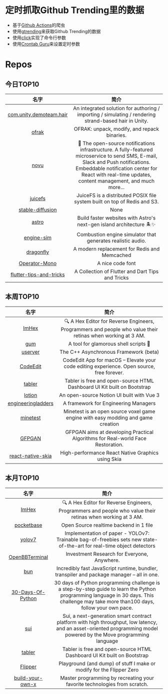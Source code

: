 # 定时抓取Github Trending里的数据
* 基于[Github Actions](https://docs.github.com/en/actions)的爬虫
* 使用[gtrending](https://github.com/hedythedev/gtrending)来获取Github Trending的数据
* 使用[click](https://github.com/pallets/click)实现了命令行参数
* 使用[Crontab Guru](https://crontab.guru/)来设置定时参数

# Repos
## 今日TOP10 
<!-- START OF DAILY_TOP10_REPOS -->
| 名字 | 简介 |
| :----: | :----: |
| [com.unity.demoteam.hair](https://github.com/Unity-Technologies/com.unity.demoteam.hair) | An integrated solution for authoring / importing / simulating / rendering strand-based hair in Unity. |
| [ofrak](https://github.com/redballoonsecurity/ofrak) | OFRAK: unpack, modify, and repack binaries. |
| [novu](https://github.com/novuhq/novu) | 🚀 The open-source notifications infrastructure. A fully-featured microservice to send SMS, E-mail, Slack and Push notifications. Embeddable notification center for React with real-time updates, content management, and much more... |
| [juicefs](https://github.com/juicedata/juicefs) | JuiceFS is a distributed POSIX file system built on top of Redis and S3. |
| [stable-diffusion](https://github.com/CompVis/stable-diffusion) | None |
| [astro](https://github.com/withastro/astro) | Build faster websites with Astro's next-gen island architecture 🏝✨ |
| [engine-sim](https://github.com/ange-yaghi/engine-sim) | Combustion engine simulator that generates realistic audio. |
| [dragonfly](https://github.com/dragonflydb/dragonfly) | A modern replacement for Redis and Memcached |
| [Operator-Mono](https://github.com/keyding/Operator-Mono) | A nice code font |
| [flutter-tips-and-tricks](https://github.com/vandadnp/flutter-tips-and-tricks) | A Collection of Flutter and Dart Tips and Tricks |
<!-- END OF DAILY_TOP10_REPOS -->

## 本周TOP10
<!-- START OF WEEKLY_TOP10_REPOS -->
| 名字 | 简介 |
| :----: | :----: |
| [ImHex](https://github.com/WerWolv/ImHex) | 🔍 A Hex Editor for Reverse Engineers, Programmers and people who value their retinas when working at 3 AM. |
| [gum](https://github.com/charmbracelet/gum) | A tool for glamorous shell scripts 🎀 |
| [userver](https://github.com/userver-framework/userver) | The C++ Asynchronous Framework (beta) |
| [CodeEdit](https://github.com/CodeEditApp/CodeEdit) | CodeEdit App for macOS – Elevate your code editing experience. Open source, free forever. |
| [tabler](https://github.com/tabler/tabler) | Tabler is free and open-source HTML Dashboard UI Kit built on Bootstrap |
| [lotion](https://github.com/Dashibase/lotion) | An open-source Notion UI built with Vue 3 |
| [engineeringladders](https://github.com/jorgef/engineeringladders) | A framework for Engineering Managers |
| [minetest](https://github.com/minetest/minetest) | Minetest is an open source voxel game engine with easy modding and game creation |
| [GFPGAN](https://github.com/TencentARC/GFPGAN) | GFPGAN aims at developing Practical Algorithms for Real-world Face Restoration. |
| [react-native-skia](https://github.com/Shopify/react-native-skia) | High-performance React Native Graphics using Skia |
<!-- END OF WEEKLY_TOP10_REPOS -->

## 本月TOP10
<!-- START OF MONTHLY_TOP10_REPOS -->
| 名字 | 简介 |
| :----: | :----: |
| [ImHex](https://github.com/WerWolv/ImHex) | 🔍 A Hex Editor for Reverse Engineers, Programmers and people who value their retinas when working at 3 AM. |
| [pocketbase](https://github.com/pocketbase/pocketbase) | Open Source realtime backend in 1 file |
| [yolov7](https://github.com/WongKinYiu/yolov7) | Implementation of paper - YOLOv7: Trainable bag-of-freebies sets new state-of-the-art for real-time object detectors |
| [OpenBBTerminal](https://github.com/OpenBB-finance/OpenBBTerminal) | Investment Research for Everyone, Anywhere. |
| [bun](https://github.com/oven-sh/bun) | Incredibly fast JavaScript runtime, bundler, transpiler and package manager – all in one. |
| [30-Days-Of-Python](https://github.com/Asabeneh/30-Days-Of-Python) | 30 days of Python programming challenge is a step-by-step guide to learn the Python programming language in 30 days. This challenge may take more than100 days, follow your own pace. |
| [sui](https://github.com/MystenLabs/sui) | Sui, a next-generation smart contract platform with high throughput, low latency, and an asset-oriented programming model powered by the Move programming language |
| [tabler](https://github.com/tabler/tabler) | Tabler is free and open-source HTML Dashboard UI Kit built on Bootstrap |
| [Flipper](https://github.com/UberGuidoZ/Flipper) | Playground (and dump) of stuff I make or modify for the Flipper Zero |
| [build-your-own-x](https://github.com/codecrafters-io/build-your-own-x) | Master programming by recreating your favorite technologies from scratch. |
<!-- END OF MONTHLY_TOP10_REPOS -->
